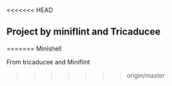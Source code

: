 <<<<<<< HEAD
## Project by miniflint and Tricaducee


=======
Minishell

From tricaducee and Miniflint
>>>>>>> origin/master
